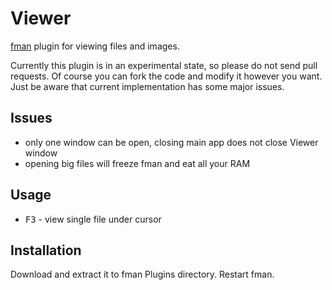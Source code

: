 # Viewer
[fman](https://fman.io) plugin for viewing files and images.

Currently this plugin is in an experimental state, so please do not send pull requests. Of course you can fork the code
and modify it however you want. Just be aware that current implementation has some major issues.

## Issues
- only one window can be open, closing main app does not close Viewer window
- opening big files will freeze fman and eat all your RAM

## Usage
* <kbd>F3</kbd> - view single file under cursor

## Installation
Download and extract it to fman Plugins directory. Restart fman.
